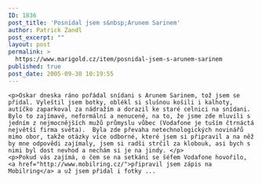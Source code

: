 ```yaml
---
ID: 1836
post_title: 'Posnídal jsem s&nbsp;Arunem Sarinem'
author: Patrick Zandl
post_excerpt: ""
layout: post
permalink: >
  https://www.marigold.cz/item/posnidal-jsem-s-arunem-sarinem
published: true
post_date: 2005-09-30 10:19:55
---
```

	<p>Oskar dneska ráno pořádal snídani s Arunem Sarinem, tož jsem se přidal. Vyleštil jsem botky, oblékl si slušnou košili i kalhoty, autíčko zaparkoval za nádražím a dorazil ke staré celnici na snídani. Bylo to zajímavé, neformální a nenucené, na to, že jsme zde mluvili s jedním z nejmocnějších mužů průmyslu vůbec (Vodafone je tuším čtrnáctá největší firma světa).  Byla zde převaha netechnologických novinářů mimo obor, takže otázky více odborné, které jsem si připravil a na něž by mne odpovědi zajímaly, jsem si radši strčil za klobouk, asi bych s nimi byl dost nevhod a nechám si je na jindy. </p>
	<p>Pokud vás zajímá, o čem se na setkání se šéfem Vodafone hovořilo, <a href="http://www.mobilring.cz/">připravil jsem zápis na Mobilring</a> a už jsem přidal i fotky ...
</p>